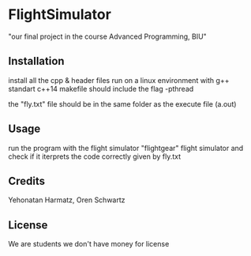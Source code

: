 # FlightSimulator
"our final project in the course Advanced Programming, BIU"

## Installation
install all the cpp & header files
run on a linux environment with g++ standart c++14
makefile should include the flag -pthread

the "fly.txt" file should be in the same folder as the execute file (a.out)
## Usage
run the program with the flight simulator
"flightgear" flight simulator
and check if it iterprets the code correctly given by fly.txt

## Credits
Yehonatan Harmatz,
Oren Schwartz

## License
We are students we don't have money for license
